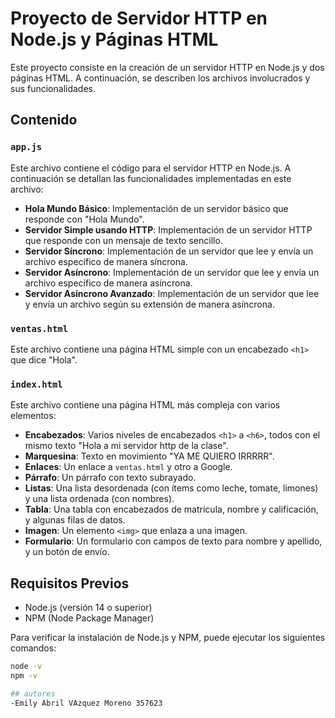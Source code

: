# Proyecto de Servidor HTTP en Node.js y Páginas HTML

Este proyecto consiste en la creación de un servidor HTTP en Node.js y dos páginas HTML. A continuación, se describen los archivos involucrados y sus funcionalidades.

## Contenido

### `app.js`
Este archivo contiene el código para el servidor HTTP en Node.js. A continuación se detallan las funcionalidades implementadas en este archivo:

- **Hola Mundo Básico**: Implementación de un servidor básico que responde con "Hola Mundo".
- **Servidor Simple usando HTTP**: Implementación de un servidor HTTP que responde con un mensaje de texto sencillo.
- **Servidor Síncrono**: Implementación de un servidor que lee y envía un archivo específico de manera síncrona.
- **Servidor Asíncrono**: Implementación de un servidor que lee y envía un archivo específico de manera asíncrona.
- **Servidor Asíncrono Avanzado**: Implementación de un servidor que lee y envía un archivo según su extensión de manera asíncrona.

### `ventas.html`
Este archivo contiene una página HTML simple con un encabezado `<h1>` que dice "Hola".

### `index.html`
Este archivo contiene una página HTML más compleja con varios elementos:

- **Encabezados**: Varios niveles de encabezados `<h1>` a `<h6>`, todos con el mismo texto "Hola a mi servidor http de la clase".
- **Marquesina**: Texto en movimiento "YA ME QUIERO IRRRRR".
- **Enlaces**: Un enlace a `ventas.html` y otro a Google.
- **Párrafo**: Un párrafo con texto subrayado.
- **Listas**: Una lista desordenada (con ítems como leche, tomate, limones) y una lista ordenada (con nombres).
- **Tabla**: Una tabla con encabezados de matrícula, nombre y calificación, y algunas filas de datos.
- **Imagen**: Un elemento `<img>` que enlaza a una imagen.
- **Formulario**: Un formulario con campos de texto para nombre y apellido, y un botón de envío.

## Requisitos Previos

- Node.js (versión 14 o superior)
- NPM (Node Package Manager)

Para verificar la instalación de Node.js y NPM, puede ejecutar los siguientes comandos:

```bash
node -v
npm -v

## autores
-Emily Abril VAzquez Moreno 357623
